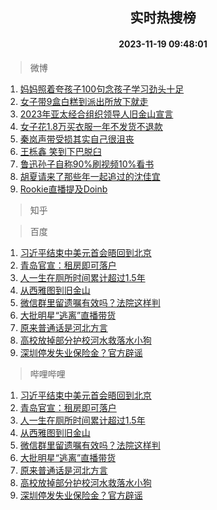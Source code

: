 <div align="center"><h2>实时热搜榜</h2><h4>2023-11-19 09:48:01</h4></div>

> 微博  

1. [妈妈照着夸孩子100句念孩子学习劲头十足](https://s.weibo.com/weibo?q=%23%E5%A6%88%E5%A6%88%E7%85%A7%E7%9D%80%E5%A4%B8%E5%AD%A9%E5%AD%90100%E5%8F%A5%E5%BF%B5%E5%AD%A9%E5%AD%90%E5%AD%A6%E4%B9%A0%E5%8A%B2%E5%A4%B4%E5%8D%81%E8%B6%B3%23&t=31&band_rank=1&Refer=top)<br />
2. [女子带9盒白糕到派出所放下就走](https://s.weibo.com/weibo?q=%23%E5%A5%B3%E5%AD%90%E5%B8%A69%E7%9B%92%E7%99%BD%E7%B3%95%E5%88%B0%E6%B4%BE%E5%87%BA%E6%89%80%E6%94%BE%E4%B8%8B%E5%B0%B1%E8%B5%B0%23&t=31&band_rank=2&Refer=top)<br />
3. [2023年亚太经合组织领导人旧金山宣言](https://s.weibo.com/weibo?q=%232023%E5%B9%B4%E4%BA%9A%E5%A4%AA%E7%BB%8F%E5%90%88%E7%BB%84%E7%BB%87%E9%A2%86%E5%AF%BC%E4%BA%BA%E6%97%A7%E9%87%91%E5%B1%B1%E5%AE%A3%E8%A8%80%23&t=31&band_rank=3&Refer=top)<br />
4. [女子花1.8万买衣服一年不发货不退款](https://s.weibo.com/weibo?q=%23%E5%A5%B3%E5%AD%90%E8%8A%B11.8%E4%B8%87%E4%B9%B0%E8%A1%A3%E6%9C%8D%E4%B8%80%E5%B9%B4%E4%B8%8D%E5%8F%91%E8%B4%A7%E4%B8%8D%E9%80%80%E6%AC%BE%23&t=31&band_rank=4&Refer=top)<br />
5. [秦岚声带受损其实自己很沮丧](https://s.weibo.com/weibo?q=%23%E7%A7%A6%E5%B2%9A%E5%A3%B0%E5%B8%A6%E5%8F%97%E6%8D%9F%E5%85%B6%E5%AE%9E%E8%87%AA%E5%B7%B1%E5%BE%88%E6%B2%AE%E4%B8%A7%23&t=31&band_rank=5&Refer=top)<br />
6. [王栎鑫 笑到下巴脱臼](https://s.weibo.com/weibo?q=%E7%8E%8B%E6%A0%8E%E9%91%AB%20%E7%AC%91%E5%88%B0%E4%B8%8B%E5%B7%B4%E8%84%B1%E8%87%BC&t=31&band_rank=6&Refer=top)<br />
7. [鲁迅孙子自称90%刷视频10%看书](https://s.weibo.com/weibo?q=%23%E9%B2%81%E8%BF%85%E5%AD%99%E5%AD%90%E8%87%AA%E7%A7%B090%25%E5%88%B7%E8%A7%86%E9%A2%9110%25%E7%9C%8B%E4%B9%A6%23&t=31&band_rank=7&Refer=top)<br />
8. [胡夏请来了那些年一起追过的沈佳宜](https://s.weibo.com/weibo?q=%23%E8%83%A1%E5%A4%8F%E8%AF%B7%E6%9D%A5%E4%BA%86%E9%82%A3%E4%BA%9B%E5%B9%B4%E4%B8%80%E8%B5%B7%E8%BF%BD%E8%BF%87%E7%9A%84%E6%B2%88%E4%BD%B3%E5%AE%9C%23&t=31&band_rank=8&Refer=top)<br />
9. [Rookie直播提及Doinb](https://s.weibo.com/weibo?q=%23Rookie%E7%9B%B4%E6%92%AD%E6%8F%90%E5%8F%8ADoinb%23&t=31&band_rank=9&Refer=top)<br />

> 知乎  


> 百度  

1. [习近平结束中美元首会晤回到北京](https://www.baidu.com/s?wd=%E4%B9%A0%E8%BF%91%E5%B9%B3%E7%BB%93%E6%9D%9F%E4%B8%AD%E7%BE%8E%E5%85%83%E9%A6%96%E4%BC%9A%E6%99%A4%E5%9B%9E%E5%88%B0%E5%8C%97%E4%BA%AC&sa=fyb_news&rsv_dl=fyb_news)<br />
2. [青岛官宣：租房即可落户](https://www.baidu.com/s?wd=%E9%9D%92%E5%B2%9B%E5%AE%98%E5%AE%A3%EF%BC%9A%E7%A7%9F%E6%88%BF%E5%8D%B3%E5%8F%AF%E8%90%BD%E6%88%B7&sa=fyb_news&rsv_dl=fyb_news)<br />
3. [人一生在厕所时间累计超过1.5年](https://www.baidu.com/s?wd=%E4%BA%BA%E4%B8%80%E7%94%9F%E5%9C%A8%E5%8E%95%E6%89%80%E6%97%B6%E9%97%B4%E7%B4%AF%E8%AE%A1%E8%B6%85%E8%BF%871.5%E5%B9%B4&sa=fyb_news&rsv_dl=fyb_news)<br />
4. [从西雅图到旧金山](https://www.baidu.com/s?wd=%E4%BB%8E%E8%A5%BF%E9%9B%85%E5%9B%BE%E5%88%B0%E6%97%A7%E9%87%91%E5%B1%B1&sa=fyb_news&rsv_dl=fyb_news)<br />
5. [微信群里留遗嘱有效吗？法院这样判](https://www.baidu.com/s?wd=%E5%BE%AE%E4%BF%A1%E7%BE%A4%E9%87%8C%E7%95%99%E9%81%97%E5%98%B1%E6%9C%89%E6%95%88%E5%90%97%EF%BC%9F%E6%B3%95%E9%99%A2%E8%BF%99%E6%A0%B7%E5%88%A4&sa=fyb_news&rsv_dl=fyb_news)<br />
6. [大批明星“逃离”直播带货](https://www.baidu.com/s?wd=%E5%A4%A7%E6%89%B9%E6%98%8E%E6%98%9F%E2%80%9C%E9%80%83%E7%A6%BB%E2%80%9D%E7%9B%B4%E6%92%AD%E5%B8%A6%E8%B4%A7&sa=fyb_news&rsv_dl=fyb_news)<br />
7. [原来普通话是河北方言](https://www.baidu.com/s?wd=%E5%8E%9F%E6%9D%A5%E6%99%AE%E9%80%9A%E8%AF%9D%E6%98%AF%E6%B2%B3%E5%8C%97%E6%96%B9%E8%A8%80&sa=fyb_news&rsv_dl=fyb_news)<br />
8. [高校放掉部分护校河水救落水小狗](https://www.baidu.com/s?wd=%E9%AB%98%E6%A0%A1%E6%94%BE%E6%8E%89%E9%83%A8%E5%88%86%E6%8A%A4%E6%A0%A1%E6%B2%B3%E6%B0%B4%E6%95%91%E8%90%BD%E6%B0%B4%E5%B0%8F%E7%8B%97&sa=fyb_news&rsv_dl=fyb_news)<br />
9. [深圳停发失业保险金？官方辟谣](https://www.baidu.com/s?wd=%E6%B7%B1%E5%9C%B3%E5%81%9C%E5%8F%91%E5%A4%B1%E4%B8%9A%E4%BF%9D%E9%99%A9%E9%87%91%EF%BC%9F%E5%AE%98%E6%96%B9%E8%BE%9F%E8%B0%A3&sa=fyb_news&rsv_dl=fyb_news)<br />

> 哔哩哔哩  

1. [习近平结束中美元首会晤回到北京](https://www.baidu.com/s?wd=%E4%B9%A0%E8%BF%91%E5%B9%B3%E7%BB%93%E6%9D%9F%E4%B8%AD%E7%BE%8E%E5%85%83%E9%A6%96%E4%BC%9A%E6%99%A4%E5%9B%9E%E5%88%B0%E5%8C%97%E4%BA%AC&sa=fyb_news&rsv_dl=fyb_news)<br />
2. [青岛官宣：租房即可落户](https://www.baidu.com/s?wd=%E9%9D%92%E5%B2%9B%E5%AE%98%E5%AE%A3%EF%BC%9A%E7%A7%9F%E6%88%BF%E5%8D%B3%E5%8F%AF%E8%90%BD%E6%88%B7&sa=fyb_news&rsv_dl=fyb_news)<br />
3. [人一生在厕所时间累计超过1.5年](https://www.baidu.com/s?wd=%E4%BA%BA%E4%B8%80%E7%94%9F%E5%9C%A8%E5%8E%95%E6%89%80%E6%97%B6%E9%97%B4%E7%B4%AF%E8%AE%A1%E8%B6%85%E8%BF%871.5%E5%B9%B4&sa=fyb_news&rsv_dl=fyb_news)<br />
4. [从西雅图到旧金山](https://www.baidu.com/s?wd=%E4%BB%8E%E8%A5%BF%E9%9B%85%E5%9B%BE%E5%88%B0%E6%97%A7%E9%87%91%E5%B1%B1&sa=fyb_news&rsv_dl=fyb_news)<br />
5. [微信群里留遗嘱有效吗？法院这样判](https://www.baidu.com/s?wd=%E5%BE%AE%E4%BF%A1%E7%BE%A4%E9%87%8C%E7%95%99%E9%81%97%E5%98%B1%E6%9C%89%E6%95%88%E5%90%97%EF%BC%9F%E6%B3%95%E9%99%A2%E8%BF%99%E6%A0%B7%E5%88%A4&sa=fyb_news&rsv_dl=fyb_news)<br />
6. [大批明星“逃离”直播带货](https://www.baidu.com/s?wd=%E5%A4%A7%E6%89%B9%E6%98%8E%E6%98%9F%E2%80%9C%E9%80%83%E7%A6%BB%E2%80%9D%E7%9B%B4%E6%92%AD%E5%B8%A6%E8%B4%A7&sa=fyb_news&rsv_dl=fyb_news)<br />
7. [原来普通话是河北方言](https://www.baidu.com/s?wd=%E5%8E%9F%E6%9D%A5%E6%99%AE%E9%80%9A%E8%AF%9D%E6%98%AF%E6%B2%B3%E5%8C%97%E6%96%B9%E8%A8%80&sa=fyb_news&rsv_dl=fyb_news)<br />
8. [高校放掉部分护校河水救落水小狗](https://www.baidu.com/s?wd=%E9%AB%98%E6%A0%A1%E6%94%BE%E6%8E%89%E9%83%A8%E5%88%86%E6%8A%A4%E6%A0%A1%E6%B2%B3%E6%B0%B4%E6%95%91%E8%90%BD%E6%B0%B4%E5%B0%8F%E7%8B%97&sa=fyb_news&rsv_dl=fyb_news)<br />
9. [深圳停发失业保险金？官方辟谣](https://www.baidu.com/s?wd=%E6%B7%B1%E5%9C%B3%E5%81%9C%E5%8F%91%E5%A4%B1%E4%B8%9A%E4%BF%9D%E9%99%A9%E9%87%91%EF%BC%9F%E5%AE%98%E6%96%B9%E8%BE%9F%E8%B0%A3&sa=fyb_news&rsv_dl=fyb_news)<br />
